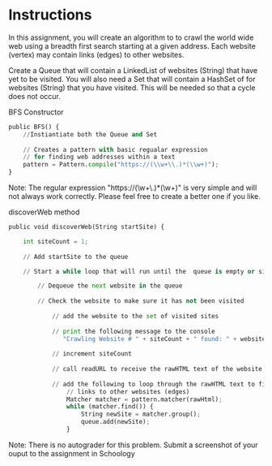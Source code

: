 # Instructions  

In this assignment, you will create an algorithm to to crawl the world wide web using a breadth first search starting at a given address. Each website (vertex) may contain links (edges) to other websites. 

Create a Queue that will contain a LinkedList of websites (String) that have yet to be visited. You will also need a Set that will contain a HashSet of for websites (String) that you have visited. This will be needed so that a cycle does not occur.

BFS Constructor
```python
public BFS() {
    //Instiantiate both the Queue and Set
        
    // Creates a pattern with basic regualar expression
    // for finding web addresses within a text
    pattern = Pattern.compile("https://(\\w+\\.)*(\\w+)");
}
```
Note: The regular expression "https://(\\w+\\.)*(\\w+)" is very simple and will not always work correctly. Please feel free to create a better one if you like.

discoverWeb method
```python
public void discoverWeb(String startSite) {

    int siteCount = 1;
    
    // Add startSite to the queue

    // Start a while loop that will run until the  queue is empty or siteCount exceeds limit.

        // Dequeue the next website in the queue
        
        // Check the website to make sure it has not been visited
        
            // add the website to the set of visited sites
        
            // print the following message to the console
               "Crawling Website # " + siteCount + " found: " + website);
               
            // increment siteCount
            
            // call readURL to receive the rawHTML text of the website
                
            // add the following to loop through the rawHTML text to find
                // links to other websites (edges)
                Matcher matcher = pattern.matcher(rawHtml);
                while (matcher.find()) { 
                    String newSite = matcher.group();
                    queue.add(newSite);
                }
```
Note: There is no autograder for this problem. Submit a screenshot of your ouput to the assignment in Schoology

  
